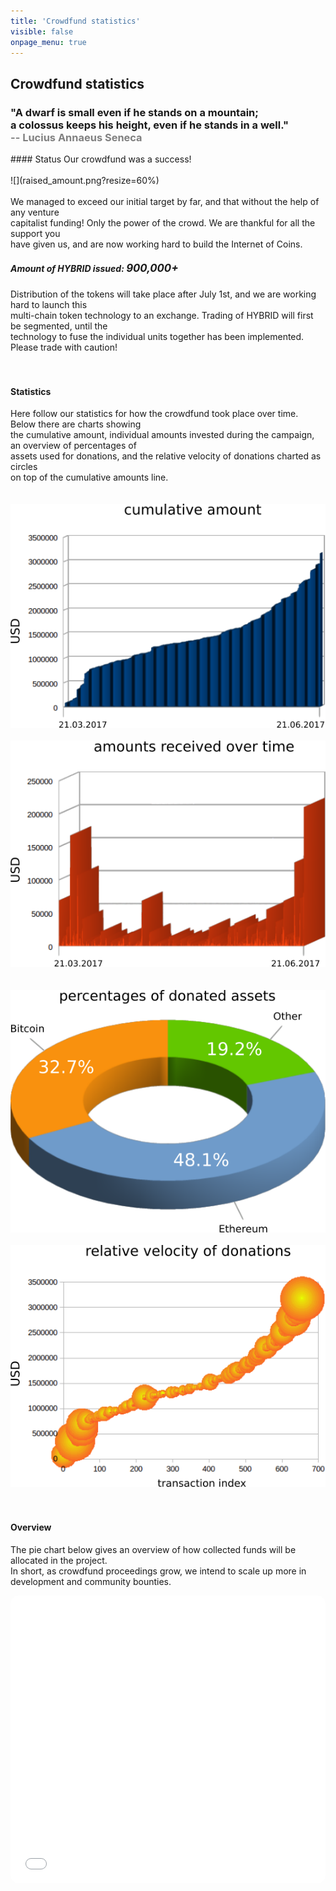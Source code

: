 ```yaml
---
title: 'Crowdfund statistics'
visible: false
onpage_menu: true
---
```


## Crowdfund statistics
<h3>"A dwarf is small even if he stands on a mountain;<br>a colossus keeps his height, even if he stands in a well."<br><span style="color:gray;"> -- Lucius Annaeus Seneca</span></h3>
#### Status
Our crowdfund was a success!
<br><br>
![](raised_amount.png?resize=60%)
<br><br>
We managed to exceed our initial target by far, and that without the help of any venture<br>capitalist funding! Only the power of the crowd. We are thankful for all the support you<br>have given us, and are now working hard to build the Internet of Coins.
<br>

##### Amount of HYBRID issued: <big>900,000+</big><br>
Distribution of the tokens will take place after July 1st, and we are working hard to launch this<br>multi-chain token technology to an exchange. Trading of HYBRID will first be segmented, until the<br>technology to fuse the individual units together has been implemented. Please trade with caution!
<br><br><br>
#### Statistics
Here follow our statistics for how the crowdfund took place over time. Below there are charts showing<br>the cumulative amount, individual amounts invested during the campaign, an overview of percentages of<br>assets used for donations, and the relative velocity of donations charted as circles<br>on top of the cumulative amounts line.
<br><br><br>
![cumulative amount](chart_3_ann.png?resize=80%)&nbsp;&nbsp;&nbsp;&nbsp;&nbsp;&nbsp;&nbsp;&nbsp;&nbsp;&nbsp;
![amounts received over time](chart_1_ann.png?resize=80%)
<br><br>
&nbsp;&nbsp;&nbsp;&nbsp;&nbsp;![percentages of donated assets](chart_4_ann.png?resize=70%)&nbsp;&nbsp;&nbsp;&nbsp;&nbsp;&nbsp;&nbsp;&nbsp;&nbsp;&nbsp;
![velocity of donations](chart_2_ann.png?resize=80%)
<br><br><br>
#### Overview
The pie chart below gives an overview of how collected funds will be allocated in the project.<br />
In short, as crowdfund proceedings grow, we intend to scale up more in development and community bounties.<br />
<iframe src="/piechart/index.html" frameborder="0" style="width: 100%; height: 460px; border: 0px solid #CCC; border-radius: 12px;">You need a frames capable browser to access the pie chart detailing funding round spending.</iframe>